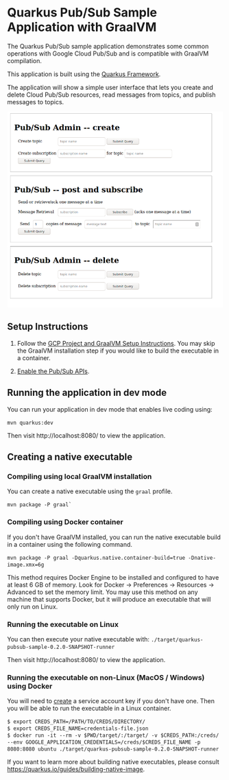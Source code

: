# Quarkus Pub/Sub Sample Application with GraalVM

The Quarkus Pub/Sub sample application demonstrates some common operations with Google Cloud Pub/Sub and is compatible with GraalVM compilation.

This application is built using the [Quarkus Framework](https://quarkus.io/).

The application will show a simple user interface that lets you create and delete Cloud Pub/Sub resources, read messages from topics, and publish messages to topics.

![screenshot of the application](app_screenshot.png)

## Setup Instructions

1. Follow the [GCP Project and GraalVM Setup Instructions](../../README.md).
You may skip the GraalVM installation step if you would like to build the executable in a container.

2. [Enable the Pub/Sub APIs](https://console.cloud.google.com/apis/api/pubsub.googleapis.com).

## Running the application in dev mode

You can run your application in dev mode that enables live coding using:

```
mvn quarkus:dev
```

Then visit http://localhost:8080/ to view the application.

## Creating a native executable

### Compiling using local GraalVM installation

You can create a native executable using the `graal` profile.

```
mvn package -P graal`
```

### Compiling using Docker container

If you don't have GraalVM installed, you can run the native executable build in a container using the following command.

```
mvn package -P graal -Dquarkus.native.container-build=true -Dnative-image.xmx=6g
```

This method requires Docker Engine to be installed and configured to have at least 6 GB of memory.
Look for Docker -> Preferences -> Resources -> Advanced to set the memory limit.
You may use this method on any machine that supports Docker, but it will produce an executable that will only run on Linux.

### Running the executable on Linux

You can then execute your native executable with: `./target/quarkus-pubsub-sample-0.2.0-SNAPSHOT-runner`

Then visit http://localhost:8080/ to view the application.

### Running the executable on non-Linux (MacOS / Windows) using Docker

You will need to [create](https://cloud.google.com/iam/docs/creating-managing-service-account-keys#iam-service-account-keys-create-console) a service account key if you don't have one.
Then you will be able to run the executable in a Linux container.

```
$ export CREDS_PATH=/PATH/TO/CREDS/DIRECTORY/
$ export CREDS_FILE_NAME=credentials-file.json
$ docker run -it --rm -v $PWD/target/:/target/ -v $CREDS_PATH:/creds/ --env GOOGLE_APPLICATION_CREDENTIALS=/creds/$CREDS_FILE_NAME -p 8080:8080 ubuntu ./target/quarkus-pubsub-sample-0.2.0-SNAPSHOT-runner
```

If you want to learn more about building native executables, please consult https://quarkus.io/guides/building-native-image.